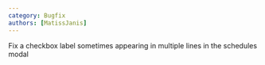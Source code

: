 ```yaml
---
category: Bugfix
authors: [MatissJanis]
---
```


Fix a checkbox label sometimes appearing in multiple lines in the schedules modal
